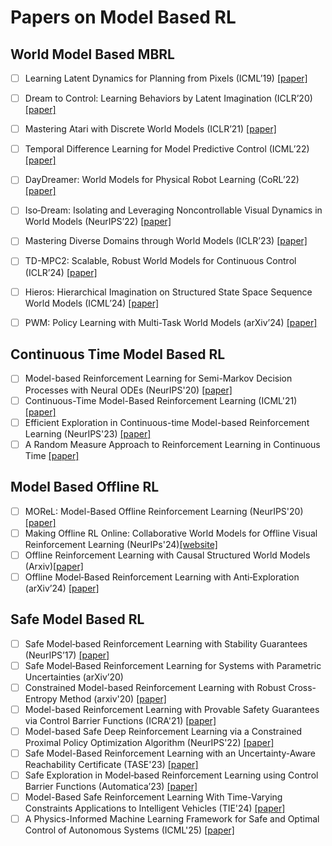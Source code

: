 # Papers on Model Based RL

## World Model Based MBRL
  
- [ ] Learning Latent Dynamics for Planning from Pixels (ICML’19) [[paper]](https://arxiv.org/abs/1811.04551)  
- [ ] Dream to Control: Learning Behaviors by Latent Imagination (ICLR’20) [[paper]](https://arxiv.org/abs/1912.01603)  
- [ ] Mastering Atari with Discrete World Models (ICLR’21) [[paper]](https://arxiv.org/abs/2010.02193)  

- [ ] Temporal Difference Learning for Model Predictive Control (ICML’22) [[paper]](https://arxiv.org/abs/2203.04955)  
- [ ] DayDreamer: World Models for Physical Robot Learning (CoRL’22) [[paper]](https://arxiv.org/abs/2206.14176)  
- [ ] Iso‑Dream: Isolating and Leveraging Noncontrollable Visual Dynamics in World Models (NeurIPS’22) [[paper]](https://arxiv.org/abs/2205.13817)  

- [ ] Mastering Diverse Domains through World Models (ICLR’23) [[paper]](https://arxiv.org/abs/2301.04104)  

- [ ] TD-MPC2: Scalable, Robust World Models for Continuous Control (ICLR’24) [[paper]](https://arxiv.org/abs/2310.16828)
- [ ] Hieros: Hierarchical Imagination on Structured State Space Sequence World Models (ICML’24) [[paper]](https://arxiv.org/abs/2310.05167)
- [ ] PWM: Policy Learning with Multi-Task World Models (arXiv’24) [[paper]](https://arxiv.org/abs/2407.02466)

## Continuous Time Model Based RL

- [ ] Model-based Reinforcement Learning for Semi-Markov Decision Processes with Neural ODEs (NeurIPS'20) [[paper]](https://arxiv.org/pdf/2006.16210)
- [ ] Continuous-Time Model-Based Reinforcement Learning (ICML'21) [[paper]](https://proceedings.mlr.press/v139/yildiz21a/yildiz21a.pdf)
- [ ] Efficient Exploration in Continuous-time Model-based Reinforcement Learning (NeurIPS'23) [[paper]](https://proceedings.neurips.cc/paper_files/paper/2023/file/836012122f3de08aeeae67369b087964-Paper-Conference.pdf)
- [ ] A Random Measure Approach to Reinforcement Learning in Continuous Time [[paper]](https://arxiv.org/pdf/2409.17200)

## Model Based Offline RL

- [ ] MOReL: Model-Based Offline Reinforcement Learning (NeurIPS'20) [[paper]](https://arxiv.org/abs/2005.05951)
- [ ] Making Offline RL Online: Collaborative World Models for Offline Visual Reinforcement Learning (NeurIPs'24)[[website]](https://qiwang067.github.io/coworld)
- [ ] Offline Reinforcement Learning with Causal Structured World Models (Arxiv)[[paper]](https://arxiv.org/abs/2206.01474)
- [ ] Offline Model‑Based Reinforcement Learning with Anti‑Exploration (arXiv’24) [[paper]](https://arxiv.org/abs/2408.10713)

## Safe Model Based RL

- [ ] Safe Model‑based Reinforcement Learning with Stability Guarantees (NeurIPS’17) [[paper]](https://arxiv.org/abs/1705.08551)  
- [ ] Safe Model‑Based Reinforcement Learning for Systems with Parametric Uncertainties (arXiv’20)
- [ ] Constrained Model-based Reinforcement Learning with Robust Cross-Entropy Method (arxiv'20) [[paper]](https://arxiv.org/abs/2010.07968)
- [ ] Model-based Reinforcement Learning with Provable Safety Guarantees via Control Barrier Functions (ICRA'21) [[paper]](https://ieeexplore.ieee.org/stamp/stamp.jsp?tp=&arnumber=9561253)
- [ ] Model-based Safe Deep Reinforcement Learning via a Constrained Proximal Policy Optimization Algorithm (NeurIPS'22) [[paper]](https://arxiv.org/abs/2210.07573)
- [ ] Safe Model-Based Reinforcement Learning with an Uncertainty-Aware Reachability Certificate (TASE'23) [[paper]](https://arxiv.org/abs/2210.07553)
- [ ] Safe Exploration in Model‑based Reinforcement Learning using Control Barrier Functions (Automatica’23) [[paper]](https://arxiv.org/abs/2104.08171)
- [ ] Model-Based Safe Reinforcement Learning With Time-Varying Constraints Applications to Intelligent Vehicles (TIE'24) [[paper]](https://ieeexplore.ieee.org/stamp/stamp.jsp?tp=&arnumber=10381514)
- [ ] A Physics-Informed Machine Learning Framework for Safe and Optimal Control of Autonomous Systems (ICML'25) [[paper]](https://arxiv.org/pdf/2502.11057)